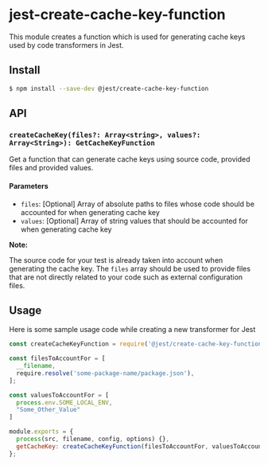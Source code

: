 # jest-create-cache-key-function

This module creates a function which is used for generating cache keys used by code transformers in Jest.

## Install

```sh
$ npm install --save-dev @jest/create-cache-key-function
```

## API

### `createCacheKey(files?: Array<string>, values?: Array<String>): GetCacheKeyFunction`

Get a function that can generate cache keys using source code, provided files and provided values.

#### Parameters

- `files`: [Optional] Array of absolute paths to files whose code should be accounted for when generating cache key
- `values`: [Optional] Array of string values that should be accounted for when generating cache key

**Note:**

The source code for your test is already taken into account when generating the cache key. 
The `files` array should be used to provide files that are not directly related to your code such as external configuration files.

## Usage

Here is some sample usage code while creating a new transformer for Jest

```javascript
const createCacheKeyFunction = require('@jest/create-cache-key-function').default;

const filesToAccountFor = [
  __filename,
  require.resolve('some-package-name/package.json'),
];

const valuesToAccountFor = [
  process.env.SOME_LOCAL_ENV,
  "Some_Other_Value"
]

module.exports = {
  process(src, filename, config, options) {},
  getCacheKey: createCacheKeyFunction(filesToAccountFor, valuesToAccountFor),
};
```
